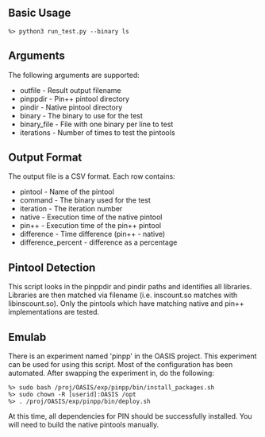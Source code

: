 Basic Usage
-----------

    %> python3 run_test.py --binary ls

Arguments
---------

The following arguments are supported:

* outfile - Result output filename
* pinppdir - Pin++ pintool directory
* pindir - Native pintool directory
* binary - The binary to use for the test
* binary\_file - File with one binary per line to test
* iterations - Number of times to test the pintools

Output Format
-------------

The output file is a CSV format.  Each row contains:

* pintool - Name of the pintool
* command - The binary used for the test
* iteration - The iteration number
* native - Execution time of the native pintool
* pin++ - Execution time of the pin++ pintool
* difference - Time difference (pin++ - native)
* difference\_percent - difference as a percentage

Pintool Detection
-----------------

This script looks in the pinppdir and pindir paths and identifies all libraries.  Libraries are then matched via filename (i.e. inscount.so matches with libinscount.so).  Only the pintools which have matching native and pin++ implementations are tested.

Emulab
------

There is an experiment named 'pinpp' in the OASIS project.  This experiment can be used for using this script.  Most of the configuration has been automated.  After swapping the experiment in, do the following:

    %> sudo bash /proj/OASIS/exp/pinpp/bin/install_packages.sh
    %> sudo chown -R [userid]:OASIS /opt
    %> . /proj/OASIS/exp/pinpp/bin/deploy.sh

At this time, all dependencies for PIN should be successfully installed.  You will need to build the native pintools manually.
